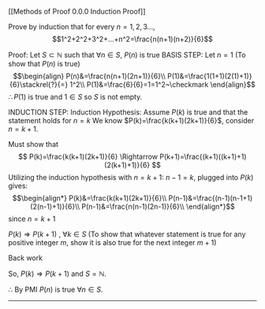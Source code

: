[[Methods of Proof 0.0.0 Induction Proof]]

Prove by induction that for every $n=1,2,3...,$ $$1^2+2^2+3^2+...+n^2=\frac{n(n+1)(n+2)}{6}$$

Proof: 
Let $S\subset \mathbb{N}$ such that $\forall n \in S$, $P(n)$ is true 
BASIS STEP:
Let $n=1$ (To show that $P(n)$ is true) 
$$\begin{align}
P(n)&=\frac{n(n+1)(2n+1)}{6}\\
P(1)&=\frac{1(1+1)(2(1)+1)}{6}\stackrel{?}{=} 1^2\\
P(1)&=\frac{6}{6}=1=1^2~\checkmark
\end{align}$$
$\therefore P(1)$ is true and $1\in S$ so $S$ is not empty.

INDUCTION STEP: 
Induction Hypothesis: Assume $P(k)$ is true and that the statement holds for $n=k$
We know $P(k)=\frac{k(k+1)(2k+1)}{6}$, consider $n=k+1$.

Must show that 
$$
P(k)=\frac{k(k+1)(2k+1)}{6} \Rightarrow P(k+1)=\frac{(k+1)((k+1)+1)(2(k+1)+1)}{6}
$$
Utilizing the induction hypothesis with $n=k+1$:
$n-1=k$, plugged into $P(k)$ gives: 
$$\begin{align*}
P(k)&=\frac{k(k+1)(2k+1)}{6}\\
P(n-1)&=\frac{(n-1)(n-1+1)(2(n-1)+1)}{6}\\
P(n-1)&=\frac{n(n-1)(2n-1)}{6}\\
\end{align*}$$
since $n=k+1$

$P(k) \Rightarrow P(k+1)$ , $\forall k \in S$ 
(To show that whatever statement is true for any positive integer $m$, show it is also true for the next integer $m+1$)




Back work



So, $P(k)\Rightarrow P(k+1)$ and $S=\mathbb{N}$. 

$\therefore$ By PMI $P(n)$ is true $\forall n \in S$.

---
